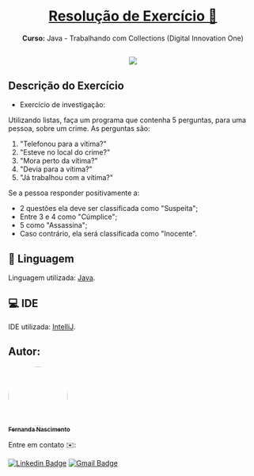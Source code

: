 <h1 align="center">
    <a href="https://github.com/Fernanda1701/exercicio-investigacao">Resolução de Exercício 📝</a>
</h1>
<p align="center"><b>Curso:</b>  Java - Trabalhando com Collections (Digital Innovation One)</p>

<h2 align="center">
<img src="https://img.shields.io/static/v1?label=Status:&message=Completo ✅&color=32CD32&style=for-the-badge&logo=ghost"/>
</h2>

## Descrição do Exercício

- Exercício de investigação:

Utilizando listas, faça um programa que contenha 5 perguntas, para uma pessoa, sobre um crime. 
As perguntas são:

1. "Telefonou para a vítima?"
2. "Esteve no local do crime?"
3. "Mora perto da vítima?"
4. "Devia para a vítima?"
5. "Já trabalhou com a vítima?"

Se a pessoa responder positivamente a: 
- 2 questões ela deve ser classificada como "Suspeita"; 
- Entre 3 e 4 como "Cúmplice"; 
- 5 como "Assassina"; 
- Caso contrário, ela será classificada como "Inocente".


## 📖 Linguagem

Linguagem utilizada: [Java](https://www.java.com/).

## 💻 IDE

IDE utilizada: [IntelliJ](https://www.jetbrains.com/pt-br/idea/).

## Autor:

<a href="https://github.com/Fernanda1701">
 <img style="border-radius: 50%;" src="https://avatars.githubusercontent.com/Fernanda1701" width="120px;" alt=""/>
 <br />
 <sub><b>Fernanda Nascimento</b></sub></a> <a href="https://github.com/Fernanda1701"></a>

Entre em contato ✉️:

[![Linkedin Badge](https://img.shields.io/badge/-Fernanda-blue??style=plastic&logo=Linkedin&logoColor=white&link=https://www.linkedin.com/in/fnasci/)](https://www.linkedin.com/in/fnasci/)
[![Gmail Badge](https://img.shields.io/badge/-fnasci.1701@gmail.com-c14438?style=plastic&logo=Gmail&logoColor=white&link=mailto:fnasci.1701@gmail.com)](mailto:fnasci.1701@gmail.com)
